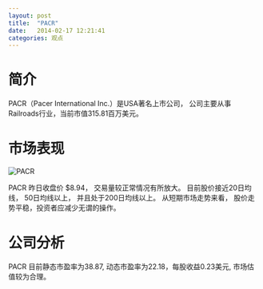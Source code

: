 ```yaml
---
layout: post
title:  "PACR"
date:   2014-02-17 12:21:41
categories: 观点
---
```


# 简介
PACR（Pacer International Inc.）是USA著名上市公司，
公司主要从事Railroads行业，当前市值315.81百万美元。

# 市场表现

![PACR](http://finviz.com/chart.ashx?t=PACR&ty=c&ta=1&p=d&s=l)

PACR 昨日收盘价 $8.94，
交易量较正常情况有所放大。
目前股价接近20日均线，
50日均线以上，
并且处于200日均线以上。
从短期市场走势来看，
股价走势平稳，投资者应减少无谓的操作。

# 公司分析
PACR 目前静态市盈率为38.87, 动态市盈率为22.18，每股收益0.23美元,
市场估值较为合理。
